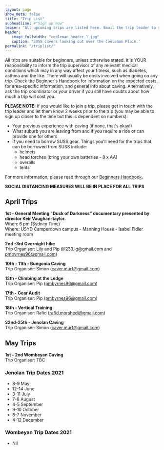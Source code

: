```yaml
---
layout: page
show_meta: false
title: "Trip List"
subheadline: #"Sign up now"
teaser: "All upcoming trips are listed here. Email the trip leader to sign up."
header:
   image_fullwidth: "cooleman_header_1.jpg"
   caption: 'SUSS cavers looking out over the Cooleman Plain.'
permalink: "/triplist/"
---
```


<!-- To Do convert this to auto genarage from a yaml file -->

All trips are suitable for beginners, unless otherwise stated.  It is YOUR responsibility to inform the trip supervisor of any relevant medical
conditions which may in any way affect your fitness, such as diabetes,
asthma and the like. There will usually be costs involved when going on any trip. Check the <a href="/assets/handbook.pdf">Beginner's Handbook</a>
for information on the expected costs, for area-specific information, and general info about caving. Alternatively, ask the trip coordinator or your driver
if you still have doubts about how much a trip will cost you.

**PLEASE NOTE:**
If you would like to join a trip, please get in touch with the trip leader and let them know 2 weeks prior to the trip (you may be able to sign up closer to the time but this is dependent on numbers):

-   Your previous experience with caving (if none, that's okay!)
-   What suburb you are leaving from and if you require a ride or can provide one for others
-   If you need to borrow SUSS gear. Things you'll need for the trips that can be borrowed from SUSS include:
    -   helmets
    -   head torches (bring your own batteries - 8 x AA)
    -   overalls
    -   tents

For more information, please read through our [Beginners Handbook](/assets/handbook.pdf).

**SOCIAL DISTANCING MEASURES WILL BE IN PLACE FOR ALL TRIPS**


## April Trips 

**1st - General Meeting "Duck of Darkness” documentary presented by director Keir Vaughan-taylor.**   
When: 6 pm (Sydney Time)  
Where: USYD Camperdown campus - Manning House - Isabel Fidler meeting room  

**2nd -3rd Overnight hike**   
Trip Organiser: Lily and Pip (lil233.lg@gmail.com and pmbyrnes96@gmail.com)    

**10th - 11th - Bungonia Caving**   
Trip Organiser: Simon (caver.murf@gmail.com)

**13th - Climbing at the Ledge**   
Trip Organiser: Pip (pmbyrnes96@gmail.com)  

**17th - Gear Audit**   
Trip Organiser: Pip (pmbyrnes96@gmail.com) 

**18th - Vertical Training**   
Trip Organiser: Rafid (rafid.morshedi@gmail.com) 

**22nd-25th - Jenolan Caving**   
Trip Organiser: Simon (caver.murf@gmail.com)  

## May Trips 

**1st - 2nd Wombeyan Caving**   
Trip Organiser: TBC    


### Jenolan Trip Dates 2021  

- 8-9 May
- 12-14 June
- 3-11 July
- 7-8 August
- 4-5 September
- 9-10 October
- 6-7 November
- 4-12 December

### Wombeyan Trip Dates 2021

- Nil
